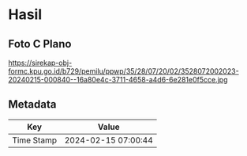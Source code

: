 # Hasil

## Foto C Plano

https://sirekap-obj-formc.kpu.go.id/b729/pemilu/ppwp/35/28/07/20/02/3528072002023-20240215-000840--16a80e4c-3711-4658-a4d6-6e281e0f5cce.jpg


## Metadata

| Key        | Value               |
| ---------- | ------------------- |
| Time Stamp | 2024-02-15 07:00:44 |



